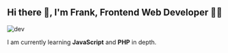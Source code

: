 ## Hi there 👋, I'm Frank, Frontend Web Developer 👨‍💻

![dev](https://github.com/frank7dev/frank7dev/blob/main/devgif.gif?raw=true)

I am currently learning **JavaScript** and **PHP** in depth.
<!--
**frank7dev/frank7dev** is a ✨ _special_ ✨ repository because its `README.md` (this file) appears on your GitHub profile.

Here are some ideas to get you started:

- 🔭 I’m currently working on ...
- 🌱 I’m currently learning ...
- 👯 I’m looking to collaborate on ...
- 🤔 I’m looking for help with ...
- 💬 Ask me about ...
- 📫 How to reach me: ...
- 😄 Pronouns: ...
- ⚡ Fun fact: ...
-->
